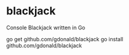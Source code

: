# blackjack
Console Blackjack written in Go

go get github.com/gdonald/blackjack
go install github.com/gdonald/blackjack
